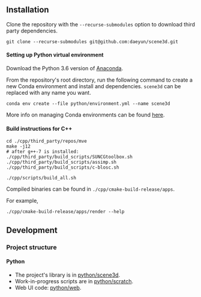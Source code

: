 ## Installation

Clone the repository with the `--recurse-submodules` option to download third party dependencies.

```
git clone --recurse-submodules git@github.com:daeyun/scene3d.git
```

#### Setting up Python virtual environment

Download the Python 3.6 version of [Anaconda](https://www.anaconda.com/download/).

From the repository's root directory, run the following command to create a new Conda environment and install and dependencies. `scene3d` can be replaced with any name you want.

```
conda env create --file python/environment.yml --name scene3d
```

More info on managing Conda environments can be found [here](https://conda.io/docs/user-guide/tasks/manage-environments.html).

#### Build instructions for C++

```
cd ./cpp/third_party/repos/mve
make -j12
# after g++-7 is installed:
./cpp/third_party/build_scripts/SUNCGtoolbox.sh
./cpp/third_party/build_scripts/assimp.sh
./cpp/third_party/build_scripts/c-blosc.sh
```

```
./cpp/scripts/build_all.sh
```

Compiled binaries can be found in `./cpp/cmake-build-release/apps`.

For example,

```
./cpp/cmake-build-release/apps/render --help
```

## Development

### Project structure

#### Python

- The project's library is in [python/scene3d](python/scene3d).
- Work-in-progress scripts are in [python/scratch](python/scratch).
- Web UI code: [python/web](python/web).
